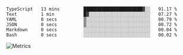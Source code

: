 <!--START_SECTION:waka-->

```text
TypeScript   13 mins         ██████████████████████▓░░   91.17 %
Text         1 min           █▓░░░░░░░░░░░░░░░░░░░░░░░   07.27 %
YAML         0 secs          ▒░░░░░░░░░░░░░░░░░░░░░░░░   00.79 %
JSON         0 secs          ▒░░░░░░░░░░░░░░░░░░░░░░░░   00.72 %
Markdown     0 secs          ░░░░░░░░░░░░░░░░░░░░░░░░░   00.04 %
Bash         0 secs          ░░░░░░░░░░░░░░░░░░░░░░░░░   00.02 %
```

<!--END_SECTION:waka-->

![Metrics](https://metrics.lecoq.io/TachibanaKimika?template=classic&base.activity=0&base.community=0&base.repositories=0&languages=1&isocalendar=1&isocalendar.duration=half-year&languages.limit=8&languages.sections=most-used&languages.colors=github&languages.threshold=0%25&languages.indepth=false&languages.recent.load=300&languages.recent.days=14&config.timezone=Asia%2FShanghai)
